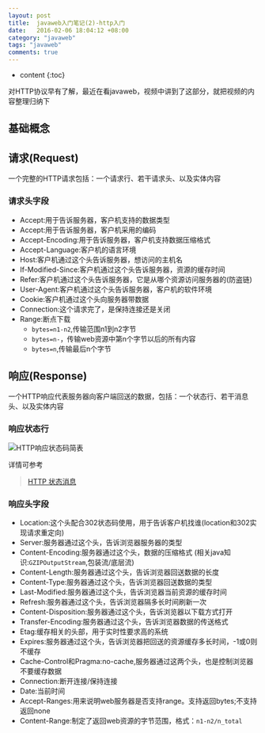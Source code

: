 ```yaml
---
layout: post
title:  javaweb入门笔记(2)-http入门
date:   2016-02-06 18:04:12 +08:00
category: "javaweb"
tags: "javaweb"
comments: true
---
```


* content
{:toc}



对HTTP协议早有了解，最近在看javaweb，视频中讲到了这部分，就把视频的内容整理归纳下

## 基础概念



## 请求(Request)

一个完整的HTTP请求包括：一个请求行、若干请求头、以及实体内容

### 请求头字段

- Accept:用于告诉服务器，客户机支持的数据类型
- Accept:用于告诉服务器，客户机采用的编码
- Accept-Encoding:用于告诉服务器，客户机支持数据压缩格式
- Accept-Language:客户机的语言环境
- Host:客户机通过这个头告诉服务器，想访问的主机名
- If-Modified-Since:客户机通过这个头告诉服务器，资源的缓存时间
- Refer:客户机通过这个头告诉服务器，它是从哪个资源访问服务器的(防盗链)
- User-Agent:客户机通过这个头告诉服务器，客户机的软件环境
- Cookie:客户机通过这个头向服务器带数据
- Connection:这个请求完了，是保持连接还是关闭
- Range:断点下载
  - `bytes=n1-n2`,传输范围n1到n2字节
  - `bytes=n-`，传输web资源中第n个字节以后的所有内容
  - `bytes=n`,传输最后n个字节

## 响应(Response)

一个HTTP响应代表服务器向客户端回送的数据，包括：一个状态行、若干消息头、以及实体内容

### 响应状态行

![HTTP响应状态码简表](http://7xph6d.com1.z0.glb.clouddn.com/javaweb_HttpResponseStatus.png)

详情可参考

> [HTTP 状态消息](http://www.w3school.com.cn/tags/html_ref_httpmessages.asp)

### 响应头字段

- Location:这个头配合302状态码使用，用于告诉客户机找谁(location和302实现请求重定向)
- Server:服务器通过这个头，告诉浏览器服务器的类型
- Content-Encoding:服务器通过这个头，数据的压缩格式
  (相关java知识:`GZIPOutputStream`,包装流/底层流)
- Content-Length:服务器通过这个头，告诉浏览器回送数据的长度
- Content-Type:服务器通过这个头，告诉浏览器回送数据的类型
- Last-Modified:服务器通过这个头，告诉浏览器当前资源的缓存时间
- Refresh:服务器通过这个头，告诉浏览器隔多长时间刷新一次
- Content-Disposition:服务器通过这个头，告诉浏览器以下载方式打开
- Transfer-Encoding:服务器通过这个头，告诉浏览器数据的传送格式
- Etag:缓存相关的头部，用于实时性要求高的系统
- Expires:服务器通过这个头，告诉浏览器把回送的资源缓存多长时间，-1或0则不缓存
- Cache-Control和Pragma:no-cache,服务器通过这两个头，也是控制浏览器不要缓存数据
- Connection:断开连接/保持连接
- Date:当前时间
- Accept-Ranges:用来说明web服务器是否支持range。支持返回bytes;不支持返回none
- Content-Range:制定了返回web资源的字节范围，格式：`n1-n2/n_total`


